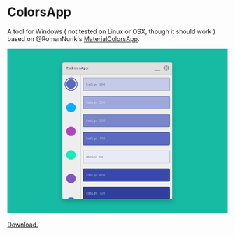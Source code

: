 # ColorsApp

A tool for Windows ( not tested on Linux or OSX, though it should work ) based on @RomanNurik's [MaterialColorsApp](https://github.com/romannurik/MaterialColorsApp).

![Screenshot](https://raw.githubusercontent.com/JediBurrell/ColorsApp/master/art/colorsapp.png)

[Download.](https://raw.githubusercontent.com/JediBurrell/ColorsApp/master/build/ColorsApp_CurrentVersion.jar)
